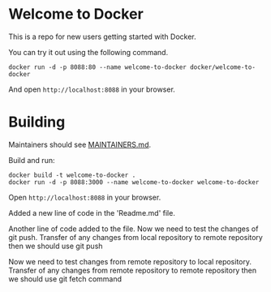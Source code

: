 # Welcome to Docker

This is a repo for new users getting started with Docker.

You can try it out using the following command.
```
docker run -d -p 8088:80 --name welcome-to-docker docker/welcome-to-docker
```
And open `http://localhost:8088` in your browser.

# Building

Maintainers should see [MAINTAINERS.md](MAINTAINERS.md).

Build and run:
```
docker build -t welcome-to-docker . 
docker run -d -p 8088:3000 --name welcome-to-docker welcome-to-docker
```
Open `http://localhost:8088` in your browser.

Added a new line of code in the 'Readme.md' file. 

Another line of code added to the file. Now we need to test the changes of git push. 
Transfer of any changes from local repository to remote repository then we should use git push

Now we need to test changes from remote repository to local repository. 
Transfer of any changes from remote repository to remote repository then we should use git fetch command
